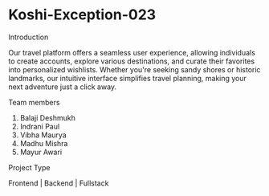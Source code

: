 # Koshi-Exception-023

Introduction

Our travel platform offers a seamless user experience, allowing individuals to create accounts, explore various destinations, and curate their favorites into personalized wishlists. Whether you're seeking sandy shores or historic landmarks, our intuitive interface simplifies travel planning, making your next adventure just a click away.

Team members

1. Balaji Deshmukh
2. Indrani Paul
3. Vibha Maurya
4. Madhu Mishra
5. Mayur Awari

Project Type

Frontend | Backend | Fullstack

